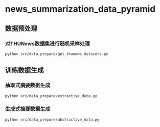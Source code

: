 # news_summarization_data_pyramid

## 数据预处理
### 对THUNews数据集进行随机采样处理
```
python src/data_prepare/get_thunews_datasets.py 
```

## 训练数据生成
### 抽取式摘要数据生成
```
python src/data_prepare/extractive_data.py
```

### 生成式摘要数据生成
```
python src/data_prepare/abstractive_data.py
```


